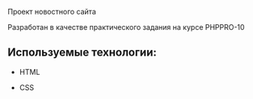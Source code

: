 Проект новостного сайта

Разработан в качестве практического задания на курсе PHPPRO-10

## Используемые технологии:

* HTML

* CSS 
